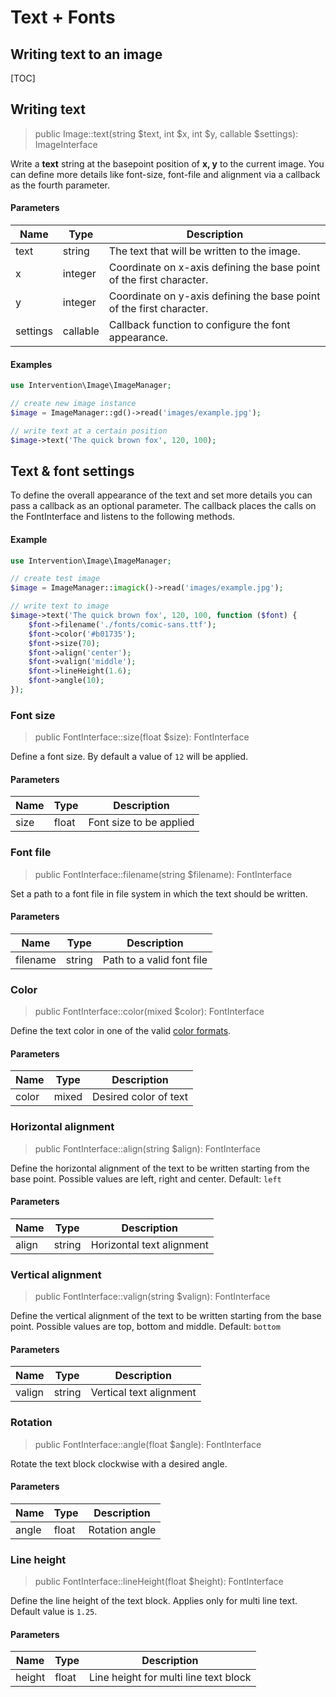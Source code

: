 # Text + Fonts
## Writing text to an image

[TOC]

## Writing text

> public Image::text(string $text, int $x, int $y, callable $settings): ImageInterface

Write a **text** string at the basepoint position of **x, y** to the current
image. You can define more details like font-size, font-file and alignment via
a callback as the fourth parameter.

#### Parameters

| Name | Type | Description |
| - | - | - |
| text | string | The text that will be written to the image. |
| x | integer | Coordinate on x-axis defining the base point of the first character. |
| y | integer | Coordinate on y-axis defining the base point of the first character. |
| settings | callable | Callback function to configure the font appearance. |


#### Examples

```php
use Intervention\Image\ImageManager;

// create new image instance
$image = ImageManager::gd()->read('images/example.jpg');

// write text at a certain position
$image->text('The quick brown fox', 120, 100);

```
## Text & font settings

To define the overall appearance of the text and set more details you can pass
a callback as an optional parameter. The callback places the calls on the
FontInterface and listens to the following methods.

#### Example

```php
use Intervention\Image\ImageManager;

// create test image
$image = ImageManager::imagick()->read('images/example.jpg');

// write text to image
$image->text('The quick brown fox', 120, 100, function ($font) {
    $font->filename('./fonts/comic-sans.ttf');
    $font->color('#b01735');
    $font->size(70);
    $font->align('center');
    $font->valign('middle');
    $font->lineHeight(1.6);
    $font->angle(10);
});
```

### Font size

> public FontInterface::size(float $size): FontInterface

Define a font size. By default a value of `12` will be applied.

#### Parameters

| Name | Type | Description |
| - | - | - |
| size | float | Font size to be applied |

### Font file

> public FontInterface::filename(string $filename): FontInterface

Set a path to a font file in file system in which the text should be written.

#### Parameters

| Name | Type | Description |
| - | - | - |
| filename | string | Path to a valid font file |

### Color

> public FontInterface::color(mixed $color): FontInterface

Define the text color in one of the valid [color formats](/v3/introduction/formats#color-formats).

#### Parameters

| Name | Type | Description |
| - | - | - |
| color | mixed | Desired color of text |

### Horizontal alignment

> public FontInterface::align(string $align): FontInterface

Define the horizontal alignment of the text to be written starting from the
base point. Possible values are left, right and center. Default: `left`

#### Parameters

| Name | Type | Description |
| - | - | - |
| align | string | Horizontal text alignment |

### Vertical alignment

> public FontInterface::valign(string $valign): FontInterface

Define the vertical alignment of the text to be written starting from the base
point. Possible values are top, bottom and middle. Default: `bottom`

#### Parameters

| Name | Type | Description |
| - | - | - |
| valign | string | Vertical text alignment |

### Rotation

> public FontInterface::angle(float $angle): FontInterface

Rotate the text block clockwise with a desired angle.

#### Parameters

| Name | Type | Description |
| - | - | - |
| angle | float | Rotation angle |

### Line height

> public FontInterface::lineHeight(float $height): FontInterface

Define the line height of the text block. Applies only for multi line text.
Default value is `1.25`.

#### Parameters

| Name | Type | Description |
| - | - | - |
| height | float | Line height for multi line text block |
